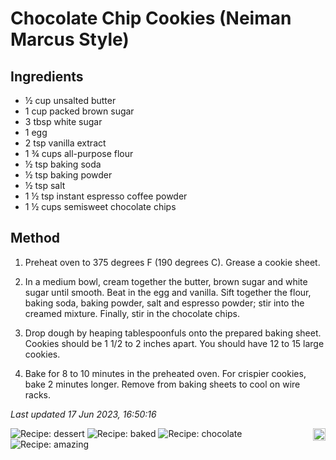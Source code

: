 # Chocolate Chip Cookies (Neiman Marcus Style)

## Ingredients

- ½ cup unsalted butter
- 1 cup packed brown sugar
- 3 tbsp white sugar
- 1 egg
- 2 tsp vanilla extract
- 1 ¾ cups all-purpose flour
- ½ tsp baking soda
- ½ tsp baking powder
- ½ tsp salt
- 1 ½ tsp instant espresso coffee powder
- 1 ½ cups semisweet chocolate chips


## Method

1. Preheat oven to 375 degrees F (190 degrees C). Grease a cookie sheet.

2. In a medium bowl, cream together the butter, brown sugar and white sugar until smooth. Beat in the egg and vanilla. Sift together the flour, baking soda, baking powder, salt and espresso powder; stir into the creamed mixture. Finally, stir in the chocolate chips.

3. Drop dough by heaping tablespoonfuls onto the prepared baking sheet. Cookies should be 1 1/2 to 2 inches apart. You should have 12 to 15 large cookies.

4. Bake for 8 to 10 minutes in the preheated oven. For crispier cookies, bake 2 minutes longer. Remove from baking sheets to cool on wire racks.

*Last updated 17 Jun 2023, 16:50:16*

<img src="https://profile-counter.glitch.me/fexofenadine_chocolatechipcookiesneimanmarcus/count.svg" height="20" align="right" />

![Recipe: dessert](https://img.shields.io/badge/tag-dessert-blue.svg) ![Recipe: baked](https://img.shields.io/badge/tag-baked-blue.svg) ![Recipe: chocolate](https://img.shields.io/badge/tag-chocolate-blue.svg) ![Recipe: amazing](https://img.shields.io/badge/tag-amazing-blue.svg)